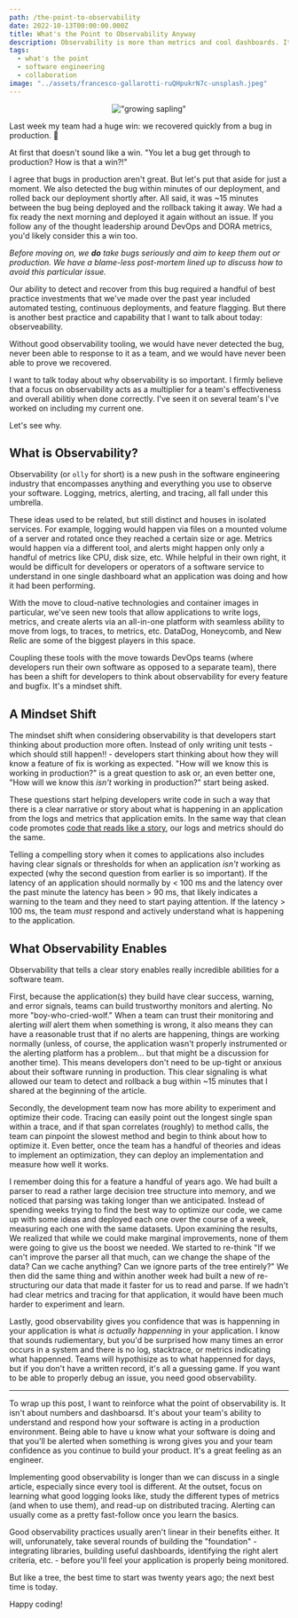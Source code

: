 ```yaml
---
path: /the-point-to-observability
date: 2022-10-13T00:00:00.000Z
title: What's the Point to Observability Anyway
description: Observability is more than metrics and cool dashboards. It is a fundamental shift in how you write software.
tags:
  - what's the point
  - software engineering
  - collaboration
image: "../assets/francesco-gallarotti-ruQHpukrN7c-unsplash.jpeg"
---
```


<center>

!["growing sapling"](../assets/francesco-gallarotti-ruQHpukrN7c-unsplash.jpeg)

<i> 


</i>

</center>

Last week my team had a huge win: we recovered quickly from a bug in production. 🎉

At first that doesn't sound like a win. "You let a bug get through to production? How is that a win?!"

I agree that bugs in production aren't great. But let's put that aside for just a moment. We also detected the bug within minutes of our deployment, and rolled back our deployment shortly after. All said, it was ~15 minutes between the bug being deployed and the rollback taking it away. We had a fix ready the next morning and deployed it again without an issue. If you follow any of the thought leadership around DevOps and DORA metrics, you'd likely consider this a win too.

_Before moving on, we **do** take bugs seriously and aim to keep them out or production. We have a blame-less post-mortem lined up to discuss how to avoid this particular issue._

Our ability to detect and recover from this bug required a handful of best practice investments that we've made over the past year included automated testing, continuous deployments, and feature flagging. But there is another best practice and capability that I want to talk about today: observeability.

Without good observability tooling, we would have never detected the bug, never been able to response to it as a team, and we would have never been able to prove we recovered.

I want to talk today about why observability is so important. I firmly believe that a focus on observability acts as a multiplier for a team's effectiveness and overall abilitiy when done correctly. I've seen it on several team's I've worked on including my current one.

Let's see why.

## What is Observability?

Observability (or `olly` for short) is a new push in the software engineering industry that encompasses anything and everything you use to observe your software. Logging, metrics, alerting, and tracing, all fall under this umbrella. 

These ideas used to be related, but still distinct and houses in isolated services. For example, logging would happen via files on a mounted volume of a server and rotated once they reached a certain size or age. Metrics would happen via a different tool, and alerts might happen only only a handful of metrics like CPU, disk size, etc. While helpful in their own right, it would be difficult for developers or operators of a software service to understand in one single dashboard what an application was doing and how it had been performing.

With the move to cloud-native technologies and container images in particular, we've seen new tools that allow applications to write logs, metrics, and create alerts via an all-in-one platform with seamless ability to move from logs, to traces, to metrics, etc. DataDog, Honeycomb, and New Relic are some of the biggest players in this space.

Coupling these tools with the move towards DevOps teams (where developers run their own software as opposed to a separate team), there has been a shift for developers to think about observability for every feature and bugfix. It's a mindset shift. 

## A Mindset Shift

The mindset shift when considering observability is that developers start thinking about production more often. Instead of only writing unit tests - which should still happen!! - developers start thinking about
how they will know a feature of fix is working as expected. "How will we know this is working in production?" is a great question to ask or, an even better one, "How will we know this _isn't_ working in production?" start being asked.

These questions start helping developers write code in such a way that there is a clear narrative or story about what is happening in an application from the logs and metrics that application emits. In the same way that clean code promotes [code that reads like a story](https://www.goodreads.com/quotes/7029841-clean-code-is-simple-and-direct-clean-code-reads-like#:~:text=Clean%20code%20reads%20like%20well,Grady%20Booch%20author%20of%20Object), our logs and metrics should do the same.

Telling a compelling story when it comes to applications also includes having clear signals or thresholds for when an application _isn't_ working as expected (why the second question from earlier is so important). If the latency of an application should normally by < 100 ms and the latency over the past minute the latency has been > 90 ms, that likely indicates a warning to the team and they need to start paying attention. If the latency > 100 ms, the team _must_ respond and actively understand what is happening to the application.

## What Observability Enables

Observability that tells a clear story enables really incredible abilities for a software team. 

First, because the application(s) they build have clear success, warning, and error signals, teams can build trustworthy monitors and alerting. No more "boy-who-cried-wolf." When a team can trust their monitoring and alerting _will_ alert them when something is wrong, it also means they can have a reasonable trust that if no alerts are happening, things are working normally (unless, of course, the application wasn't properly instrumented or the alerting platform has a problem... but that might be a discussion for another time). This means developers don't need to be up-tight or anxious about their software running in production. This clear signaling is what allowed our team to detect and rollback a bug within ~15 minutes that I shared at the beginning of the article.

Secondly, the development team now has more ability to experiment and optimize their code. Tracing can easily point out the longest single span within a trace, and if that span correlates (roughly) to method calls, the team can pinpoint the slowest method and begin to think about how to optimize it. Even better, once the team has a handful of theories and ideas to implement an optimization, they can deploy an implementation and measure how well it works. 

I remember doing this for a feature a handful of years ago. We had built a parser to read a rather large decision tree structure into memory, and we noticed that parsing was taking longer than we anticipated. Instead of spending weeks trying to find the best way to optimize our code, we came up with some ideas and deployed each one over the course of a week, measuring each one with the same datasets. Upon examining the results, We realized that while we could make marginal improvements, none of them were going to give us the boost we needed. We started to re-think "If we can't improve the parser all that much, can we change the shape of the data? Can we cache anything? Can we ignore parts of the tree entirely?" We then did the same thing and within another week had built a new of re-structuring our data that made it faster for us to read and parse. If we hadn't had clear metrics and tracing for that application, it would have been much harder to experiment and learn.

Lastly, good observability gives you confidence that was is happenning in your application is what _is actually happenning_ in your application. I know that sounds rudiementary, but you'd be surprised how many times an error occurs in a system and there is no log, stacktrace, or metrics indicating what happenned. Teams will hypothisize as to what happenned for days, but if you don't have a written record, it's all a guessing game. If you want to be able to properly debug an issue, you need good observability.

---

To wrap up this post, I want to reinforce what the point of observability is. It isn't about numbers and dashboarsd. It's about your team's ability to understand and respond how your software is acting in a production environment. Being able to have u know what your software is doing and that you'll be alerted when something is wrong gives you and your team confidence as you continue to build your product. It's a great feeling as an engineer.

Implementing good observability is longer than we can discuss in a single article, especially since every tool is different. At the outset, focus on learning what good logging looks like, study the different types of metrics (and when to use them), and read-up on distributed tracing. Alerting can usually come as a pretty fast-follow once you learn the basics. 

Good observability practices usually aren't linear in their benefits either. It will, unforunately, take several rounds of building the "foundation" - integrating libraries, building useful dashboards, identifying the right alert criteria, etc. - before you'll feel your application is properly being monitored. 

But like a tree, the best time to start was twenty years ago; the next best time is today.

Happy coding!



